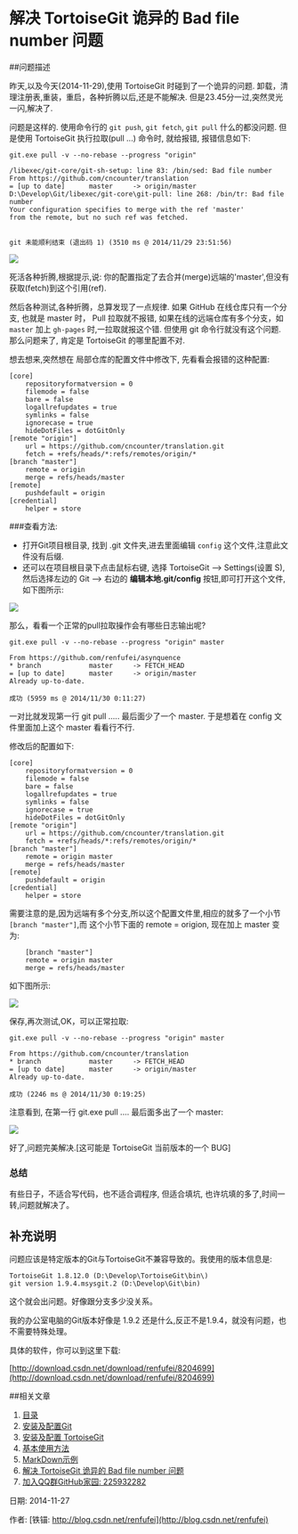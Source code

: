 解决 TortoiseGit 诡异的 Bad file number 问题
==

##问题描述

昨天,以及今天(2014-11-29),使用 TortoiseGit 时碰到了一个诡异的问题. 卸载，清理注册表,重装，重启，各种折腾以后,还是不能解决. 但是23.45分一过,突然灵光一闪,解决了.

问题是这样的. 使用命令行的 `git push`, `git fetch`, `git pull` 什么的都没问题. 但是使用 TortoiseGit 执行拉取(pull ...) 命令时, 就给报错, 报错信息如下:

	git.exe pull -v --no-rebase --progress "origin"
	
	/libexec/git-core/git-sh-setup: line 83: /bin/sed: Bad file number
	From https://github.com/cncounter/translation
	= [up to date]      master     -> origin/master
	D:\Develop\Git/libexec/git-core\git-pull: line 268: /bin/tr: Bad file number
	Your configuration specifies to merge with the ref 'master'
	from the remote, but no such ref was fetched.
	
	
	git 未能顺利结束 (退出码 1) (3510 ms @ 2014/11/29 23:51:56)

![](05_01_badfilenumber.png)

死活各种折腾,根据提示,说: 你的配置指定了去合并(merge)远端的'master',但没有获取(fetch)到这个引用(ref).

然后各种测试,各种折腾，总算发现了一点规律. 如果 GitHub 在线仓库只有一个分支, 也就是 master 时， Pull 拉取就不报错, 如果在线的远端仓库有多个分支，如 `master` 加上 `gh-pages` 时,一拉取就报这个错. 但使用 git 命令行就没有这个问题. 那么问题来了, 肯定是 TortoiseGit 的哪里配置不对.

想去想来,突然想在 局部仓库的配置文件中修改下, 先看看会报错的这种配置:

	[core]
		repositoryformatversion = 0
		filemode = false
		bare = false
		logallrefupdates = true
		symlinks = false
		ignorecase = true
		hideDotFiles = dotGitOnly
	[remote "origin"]
		url = https://github.com/cncounter/translation.git
		fetch = +refs/heads/*:refs/remotes/origin/*
	[branch "master"]
		remote = origin
		merge = refs/heads/master
	[remote]
		pushdefault = origin
	[credential]
		helper = store

###查看方法:

- 打开Git项目根目录, 找到 .git 文件夹,进去里面编辑 `config` 这个文件,注意此文件没有后缀.
- 还可以在项目根目录下点击鼠标右键, 选择 TortoiseGit --> Settings(设置 S), 然后选择左边的 Git --> 右边的 **编辑本地.git/config** 按钮,即可打开这个文件,如下图所示:

![](05_02_editconfig.png)

那么，看看一个正常的pull拉取操作会有哪些日志输出呢?
	
	git.exe pull -v --no-rebase --progress "origin" master
	
	From https://github.com/renfufei/asynquence
	* branch            master     -> FETCH_HEAD
	= [up to date]      master     -> origin/master
	Already up-to-date.
	
	成功 (5959 ms @ 2014/11/30 0:11:27)

一对比就发现第一行 git pull ..... 最后面少了一个 master. 于是想着在 config 文件里面加上这个 master 看看行不行.

修改后的配置如下:

	[core]
		repositoryformatversion = 0
		filemode = false
		bare = false
		logallrefupdates = true
		symlinks = false
		ignorecase = true
		hideDotFiles = dotGitOnly
	[remote "origin"]
		url = https://github.com/cncounter/translation.git
		fetch = +refs/heads/*:refs/remotes/origin/*
	[branch "master"]
		remote = origin master
		merge = refs/heads/master
	[remote]
		pushdefault = origin
	[credential]
		helper = store

需要注意的是,因为远端有多个分支,所以这个配置文件里,相应的就多了一个小节 `[branch "master"]`,而 这个小节下面的 remote = origion, 现在加上 master 变为:

		[branch "master"]
		remote = origin master
		merge = refs/heads/master 

如下图所示:

![](05_03_addmaster.png)

保存,再次测试,OK，可以正常拉取:

	git.exe pull -v --no-rebase --progress "origin" master
	
	From https://github.com/cncounter/translation
	* branch            master     -> FETCH_HEAD
	= [up to date]      master     -> origin/master
	Already up-to-date.
	
	成功 (2246 ms @ 2014/11/30 0:19:25)

注意看到, 在第一行 git.exe pull .... 最后面多出了一个 master:

![](05_04_pullok.png)

好了,问题完美解决.[这可能是 TortoiseGit 当前版本的一个 BUG]

### 总结

有些日子，不适合写代码，也不适合调程序, 但适合填坑, 也许坑填的多了,时间一转,问题就解决了。


## 补充说明

问题应该是特定版本的Git与TortoiseGit不兼容导致的。我使用的版本信息是:

	TortoiseGit 1.8.12.0 (D:\Develop\TortoiseGit\bin\)
	git version 1.9.4.msysgit.2 (D:\Develop\Git\bin)

这个就会出问题。好像跟分支多少没关系。

我的办公室电脑的Git版本好像是 1.9.2 还是什么,反正不是1.9.4，就没有问题，也不需要特殊处理。

具体的软件，你可以到这里下载:

[http://download.csdn.net/download/renfufei/8204699](http://download.csdn.net/download/renfufei/8204699)

##相关文章

1. [目录](GitHelp.md)
1. [安装及配置Git](01_GitInstall.md)
1. [安装及配置 TortoiseGit](02_TortoiseGit.md)
1. [基本使用方法](03_Usage.md)
1. [MarkDown示例](04_MarkDownDemo.md)
1. [解决 TortoiseGit 诡异的 Bad file number 问题](05_BadFileNumber.md)
1. [加入QQ群GitHub家园: 225932282](http://jq.qq.com/?_wv=1027&k=WHbwkD)



日期: 2014-11-27

作者: [铁锚: http://blog.csdn.net/renfufei](http://blog.csdn.net/renfufei)
